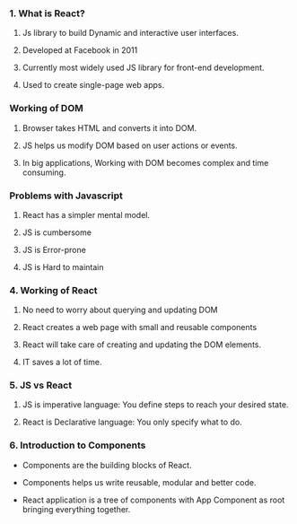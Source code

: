 
### 1. What is React?

1. Js library to build Dynamic and interactive user interfaces.

2. Developed at Facebook in 2011

3. Currently most widely used JS library for front-end development.

4. Used to create single-page web apps.

### Working of DOM

1. Browser takes HTML and converts it into DOM.

2. JS helps us modify DOM based on user actions or events.

3. In big applications, Working with DOM becomes complex and time consuming.

### Problems with Javascript

1. React has a simpler mental model.

2. JS is cumbersome

3. JS is Error-prone

4. JS is Hard to maintain



### 4. Working of React

1. No need to worry about querying and updating DOM

2. React creates a web page with small and reusable components

3. React will take care of creating and updating the DOM elements.

4. IT saves a lot of time.

### 5. JS vs React

1. JS is imperative language: You define steps to reach your desired state.

2. React is Declarative language: You only specify what to do.

### 6. Introduction to Components

- Components are the building blocks of React.

- Components helps us write reusable, modular and better code.

- React application is a tree of components with App Component as root bringing everything together.













